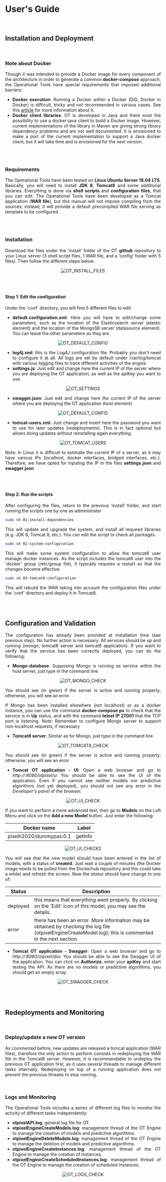# User's Guide
<br/>

## Installation and Deployment
<br/>

### Note about Docker
<div align="justify">

Though it was intended to provide a Docker image for every component of the architecture in order to generate a common **docker-compose** approach, the Operational Tools have special requirements that imposed additional barriers:

   - **Docker execution**: Running a Docker within a Docker (DiD, Docker in Docker) is difficult, tricky and not recommended in various cases. See this [article](https://jpetazzo.github.io/2015/09/03/do-not-use-docker-in-docker-for-ci/) for more information about it.
   - **Docker client libraries**: OT is developed in Java and there exist the possibility to use a docker-java client to build a Docker image. However, current implementations of the library in Maven are giving strong library dependency problems and are not well documented. It is envisioned to make a port of the current implementation to support a Java docker client, but it will take time and is envisioned for the next version. 
   
</div>
<br/><br/>

### Requirements
<div align="justify">
  
The Operational Tools have been tested on **Linux Ubuntu Server 18.04 LTS**. Basically, you will need to install **JDK 8**, **Tomcat8** and some additional libraries. Everything is done via **shell scripts** and **configuration files**, that you can edit.
The Operational Tools have been developed as a Tomcat application (**WAR file**), but this manual will not impose compiling from the sources; instead, it will provide a default precompiled WAR file serving as template to be configured. 

</div>
<br/><br/>


### Installation
<div align="justify">
  
Download the files under the ‘install’ folder of the OT **github** repository to your Linux server (3 shell script files, 1 WAR file, and a ‘config’ folder with 5 files). Then follow the different steps below. 

<p align="center">
<img src="https://github.com/pixel-ports/docs-hub-ot/raw/master/docs/img/ot-installation-files.jpg" alt="OT_INSTALL_FILES" align="center" />
</p>

</div>
<br/><br/>

#### Step 1: Edit the configuration
<div align="justify">
  
Under the 'conf' directory, you will find 5 different files to edit:

   - **default.configuration.xml**: Here you will have to edit/change some parameters, such as the location of the Elasticsearch server (elastic element) and the location of the MongoSB server (datasource element). You can leave the other parameters as they are.

<p align="center">
<img src="https://github.com/pixel-ports/docs-hub-ot/raw/master/docs/img/ot-default-configuration.jpg" alt="OT_DEFAULT_CONFIG" align="center" />
</p>

   - **log4j.xml**: this is the Log4J configuration file. Probably you don't need to configure it at all. All logs are set by default under /var/log/tomcat with various logging files to track different activities of the engine.
   - **settings.js**: Just edit and change here the current IP of the server where you are deploying the OT application, as well as the apiKey you want to use.

<p align="center">
<img src="https://github.com/pixel-ports/docs-hub-ot/raw/master/docs/img/ot-settings.jpg" alt="OT_SETTINGS" align="center" />
</p>

   - **swagger.json**: Just edit and change here the current IP of the server where you are deploying the OT application (host element)

<p align="center">
<img src="https://github.com/pixel-ports/docs-hub-ot/raw/master/docs/img/ot-swagger.jpg" alt="OT_DEFAULT_CONFIG" align="center"/>
</p>

   - **tomcat-users.xml**: Just change and insert here the password you want to use for later updates (redeployments). This is in fact optional but allows doing updates without reinstalling again everything.

<p align="center">
<img src="https://github.com/pixel-ports/docs-hub-ot/raw/master/docs/img/ot-tomcat-users.jpg" alt="OT_TOMCAT_USERS" align="center"/>
</p>
   

Note: In Linux it is difficult to estimate the current IP of a server, as it may have various IPs (localhost, docker interfaces, bridged interfaces, etc.). Therefore, we have opted for inputing the IP in the files **settings.json** and **swagger.json**

</div>
<br/><br/>

####  Step 2: Run the scripts
<div align="justify">
  
After configuring the files, return to the previous ‘install’ folder, and start running the scripts one by one as administrator

```bash
sudo sh 01-install-dependencies
```
This will update and upgrade the system, and install all required libraries (e.g. JDK 8, Tomcat 8, etc.). You can edit the script to check all packages.

```bash
sudo sh 02-system-configuration
```

This will make some system configuration to allow the *tomcat8* user manage docker instances. As the script includes the tomcat8 user into the 'docker' group (/etc/group file), it typically requires a restart so that the changes become effective.

```bash
sudo sh 03-tomcat8-configuration
```
This will rebuild the WAR taking into account the configuration files under the 'conf' directory and deploy it in Tomcat8.

</div>
<br/><br/>


## Configuration and Validation
<div align="justify">

The configuration has already been provided at installation time (see previous step). No further action is necessary. All services should be up and running (mongo, tomcat8 server and tomcat8 application). 
If you want to verify that the service has been correctly deployed, you can do the following:

   - **Mongo-database**: Supposing Mongo is running as service within the host server, just type in the command line.

<p align="center">
<img src="https://github.com/pixel-ports/docs-hub-ot/raw/master/docs/img/OT-mongo-check.jpg" alt="OT_MONGO_CHECK" align="center" />
</p>

You should see (in green) if the server is active and running properly; otherwise, you will see an error.

If Mongo has been installed elsewhere (not localhost) or as a docker instance, you can use the command **docker-compose ps** to check that the service is in **Up** status, and with the command **telnet IP 27001** that the TCP port is listening.
*Note*: Remember to configure Mongo server to support non-localhost requests, if necessary 


   - **Tomcat8 server**: Similar as for Mongo, just type in the command line

<p align="center">
<img src="https://github.com/pixel-ports/docs-hub-ot/raw/master/docs/img/OT-tomcat8-check.jpg" alt="OT_TOMCAT8_CHECK" align="center"/>
</p>

You should see (in green) if the server is active and running properly; otherwise, you will see an error

   - **Tomcat OT application - UI**: Open a web browser and go to *http://<your-server-ip>:8080/otpixel/ui*
You should be able to see the UI of the application. Even if you cannot see neither models nor predictive algorithms (not yet deployed), you should not see any error in the *Developer's panel* of the browser.

<p align="center">
<img src="https://github.com/pixel-ports/docs-hub-ot/raw/master/docs/img/OT-ui-check.jpg" alt="OT_UI_CHECK" align="center"/>
</p>

If you want to perform a more advanced test, then go to **Models** on the Left Menu and click on the **Add a new Model** button. Just enter the following:

|Docker name|Label|
|---|---|
|pixelh2020/dummypas:0.1|getInfo|

<p align="center">
<img src="https://github.com/pixel-ports/docs-hub-ot/raw/master/docs/img/OT-ui-check2.jpg" alt="OT_UI_CHECK2" align="center"/>
</p>

You will see that the new model should have been entered in the list of models, with a status of **created**. Just wait a couple of minutes (the Docker image needs to be pulled from the Dockerhub repository and this could take a while) and refresh the screen. Now the *status* should have change to one of:

|Status|Description|
|---|---|
|deployed|this means that everything went properly. By clicking on the 'Edit' icon of this model, you may see the details.|
|error|there has been an error. More information may be obtained by checking the log file (otpixelEngineCreateModel.log); this is commented in the next section.|

   - **Tomcat OT application - Swagger**: Open a web browser and go to *http://<your-server-ip>:8080/otpixel/doc*
You should be able to see the Swagger UI of the application. You can click on **Authorize**, enter your **apiKey** and start testing the API. As there are no models or predictive algorithms, you should get an empty array.

<p align="center">
<img src="https://github.com/pixel-ports/docs-hub-ot/raw/master/docs/img/OT-swagger-check.jpg" alt="OT_SWAGGER_CHECK" align="center"/>
</p>

</div>
<br/><br/>

## Redeployments and Monitoring 
<br/>

### Deploy/update a new OT version
<div align="justify">

As commented before, new updates are released a tomcat application (WAR files), therefore the only action to perform consists in redeploying the WAR file in the Tomcat8 server. However, it is recommendable to undeploy the previous OT application first, as it uses several threads to manage different tasks internally. Redeploying on top of a running application does not prevent the previous threads to stop running.

</div>
<br/>

### Logs and Monitoring
<div align="justify">

The Operational Tools includes a series of different log files to monitor the activity of different tasks independently:

   - **otpixelAPI.log**: general log file for OT.
   - **otpixelEngineCreateModels.log**: management thread of the OT Engine to manage the creation of models and predictive algorithms.
   - **otpixelEngineDeleteModels.log**: management thread of the OT Engine to manage the deletion of models and predictive algorithms.
   - **otpixelEngineCreateInstances.log**: management thread of the OT Engine to manage the creation of instances.
   - **otpixelEngineCreateScheduledInstances.log**: management thread of the OT Engine to manage the creation of scheduled instances.

<p align="center">
<img src="https://github.com/pixel-ports/docs-hub-ot/raw/master/docs/img/OT-logs-check.jpg" alt="OT_LOGS_CHECK" align="center"/>
</p>


</div>
<br/><br/>




